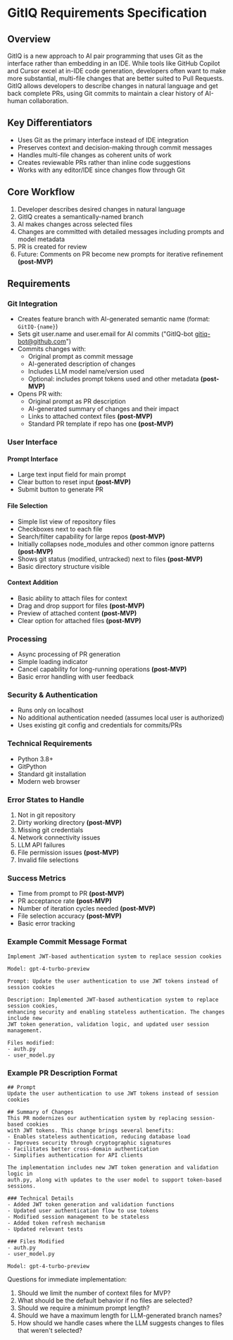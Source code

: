# GitIQ Requirements Specification

## Overview
GitIQ is a new approach to AI pair programming that uses Git as the interface rather than embedding in an IDE. While tools like GitHub Copilot and Cursor excel at in-IDE code generation, developers often want to make more substantial, multi-file changes that are better suited to Pull Requests. GitIQ allows developers to describe changes in natural language and get back complete PRs, using Git commits to maintain a clear history of AI-human collaboration.

## Key Differentiators
- Uses Git as the primary interface instead of IDE integration
- Preserves context and decision-making through commit messages
- Handles multi-file changes as coherent units of work
- Creates reviewable PRs rather than inline code suggestions
- Works with any editor/IDE since changes flow through Git

## Core Workflow
1. Developer describes desired changes in natural language
2. GitIQ creates a semantically-named branch
3. AI makes changes across selected files
4. Changes are committed with detailed messages including prompts and model metadata
5. PR is created for review
6. Future: Comments on PR become new prompts for iterative refinement **(post-MVP)**

## Requirements

### Git Integration
- Creates feature branch with AI-generated semantic name (format: `GitIQ-{name}`)
- Sets git user.name and user.email for AI commits ("GitIQ-bot <gitiq-bot@github.com>")
- Commits changes with:
  - Original prompt as commit message
  - AI-generated description of changes
  - Includes LLM model name/version used
  - Optional: includes prompt tokens used and other metadata **(post-MVP)**
- Opens PR with:
  - Original prompt as PR description
  - AI-generated summary of changes and their impact
  - Links to attached context files **(post-MVP)**
  - Standard PR template if repo has one **(post-MVP)**

### User Interface
#### Prompt Interface
- Large text input field for main prompt
- Clear button to reset input **(post-MVP)**
- Submit button to generate PR

#### File Selection
- Simple list view of repository files
- Checkboxes next to each file
- Search/filter capability for large repos **(post-MVP)**
- Initially collapses node_modules and other common ignore patterns **(post-MVP)**
- Shows git status (modified, untracked) next to files **(post-MVP)**
- Basic directory structure visible

#### Context Addition
- Basic ability to attach files for context
- Drag and drop support for files **(post-MVP)**
- Preview of attached content **(post-MVP)**
- Clear option for attached files **(post-MVP)**

### Processing
- Async processing of PR generation
- Simple loading indicator
- Cancel capability for long-running operations **(post-MVP)**
- Basic error handling with user feedback

### Security & Authentication
- Runs only on localhost
- No additional authentication needed (assumes local user is authorized)
- Uses existing git config and credentials for commits/PRs

### Technical Requirements
- Python 3.8+
- GitPython
- Standard git installation
- Modern web browser

### Error States to Handle
1. Not in git repository
2. Dirty working directory **(post-MVP)**
3. Missing git credentials
4. Network connectivity issues
5. LLM API failures
6. File permission issues **(post-MVP)**
7. Invalid file selections

### Success Metrics
- Time from prompt to PR **(post-MVP)**
- PR acceptance rate **(post-MVP)**
- Number of iteration cycles needed **(post-MVP)**
- File selection accuracy **(post-MVP)**
- Basic error tracking

### Example Commit Message Format
```
Implement JWT-based authentication system to replace session cookies

Model: gpt-4-turbo-preview

Prompt: Update the user authentication to use JWT tokens instead of session cookies

Description: Implemented JWT-based authentication system to replace session cookies, 
enhancing security and enabling stateless authentication. The changes include new 
JWT token generation, validation logic, and updated user session management.

Files modified:
- auth.py
- user_model.py
```

### Example PR Description Format
```
## Prompt
Update the user authentication to use JWT tokens instead of session cookies

## Summary of Changes
This PR modernizes our authentication system by replacing session-based cookies 
with JWT tokens. This change brings several benefits:
- Enables stateless authentication, reducing database load
- Improves security through cryptographic signatures
- Facilitates better cross-domain authentication
- Simplifies authentication for API clients

The implementation includes new JWT token generation and validation logic in 
auth.py, along with updates to the user model to support token-based sessions.

### Technical Details
- Added JWT token generation and validation functions
- Updated user authentication flow to use tokens
- Modified session management to be stateless
- Added token refresh mechanism
- Updated relevant tests

### Files Modified
- auth.py
- user_model.py

Model: gpt-4-turbo-preview
```

Questions for immediate implementation:
1. Should we limit the number of context files for MVP?
2. What should be the default behavior if no files are selected?
3. Should we require a minimum prompt length?
4. Should we have a maximum length for LLM-generated branch names?
5. How should we handle cases where the LLM suggests changes to files that weren't selected?
